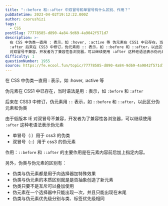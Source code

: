 ```yaml
---
title: "::before 和::after 中双冒号和单冒号有什么区别、作用？"
pubDatetime: 2023-04-02T19:12:22.000Z
author: caorushizi
tags:
  - CSS
postSlug: 77778585-d890-4a84-9d69-4a9042f571d7
description: >-
  在 CSS 中伪类一直用 : 表示，如 :hover, :active 等 伪元素在 CSS1 中已存在，当时语法是用 : 表示，如 :before 和
  :after 后来在 CSS3 中修订，伪元素用 :: 表示，如 ::before 和 ::after，以此区分伪元素和伪类 由于低版本 IE
  对双冒号不兼容，开发者为了兼容性各浏览器，可以继续使用 :after 这种老语法表示伪元素 单冒号（:
difficulty: 1
questionNumber: 1955
source: https://fe.ecool.fun/topic/77778585-d890-4a84-9d69-4a9042f571d7
---
```


在 CSS 中伪类一直用 : 表示，如 :hover, :active 等

伪元素在 CSS1 中已存在，当时语法是用 `:` 表示，如 `:before` 和 `:after`

后来在 CSS3 中修订，伪元素用 `::` 表示，如 `::before` 和 `::after`，以此区分伪元素和伪类

由于低版本 IE 对双冒号不兼容，开发者为了兼容性各浏览器，可以继续使用 `:after` 这种老语法表示伪元素

- 单冒号（:）用于 css3 的伪类
- 双冒号（::）用于 css3 的伪元素

作用：`::before` 和 `::after` 的主要作用是在元素内容前后加上指定内容。

另外，伪类与伪元素的区别有：

- 伪类与伪元素都是用于向选择器加特殊效果
- 伪类与伪元素的本质区别就是是否抽象创造了新元素
- 伪类只要不是互斥可以叠加使用
- 伪元素在一个选择器中只能出现一次，并且只能出现在末尾
- 伪类与伪元素优先级分别与类、标签优先级相同
